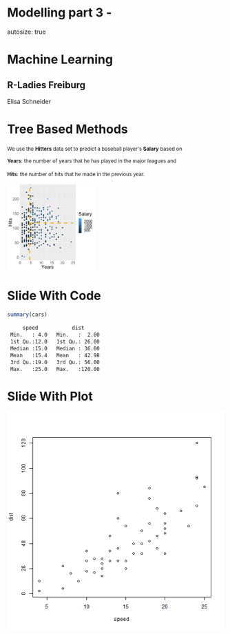 Modelling part 3 -
========================================================
autosize: true


# Machine Learning

## R-Ladies Freiburg

Elisa Schneider

Tree Based Methods
========================================================

<small> We use the **Hitters** data set to predict a baseball player's **Salary** based on

**Years**: the number of years that he has played in the major leagues and

**Hits**: the number of hits that he made in the previous year. </small>

<img src="modeling3-figure/unnamed-chunk-1-1.png" title="plot of chunk unnamed-chunk-1" alt="plot of chunk unnamed-chunk-1" width="40%" />


Slide With Code
========================================================


```r
summary(cars)
```

```
     speed           dist       
 Min.   : 4.0   Min.   :  2.00  
 1st Qu.:12.0   1st Qu.: 26.00  
 Median :15.0   Median : 36.00  
 Mean   :15.4   Mean   : 42.98  
 3rd Qu.:19.0   3rd Qu.: 56.00  
 Max.   :25.0   Max.   :120.00  
```

Slide With Plot
========================================================

![plot of chunk unnamed-chunk-3](modeling3-figure/unnamed-chunk-3-1.png)
